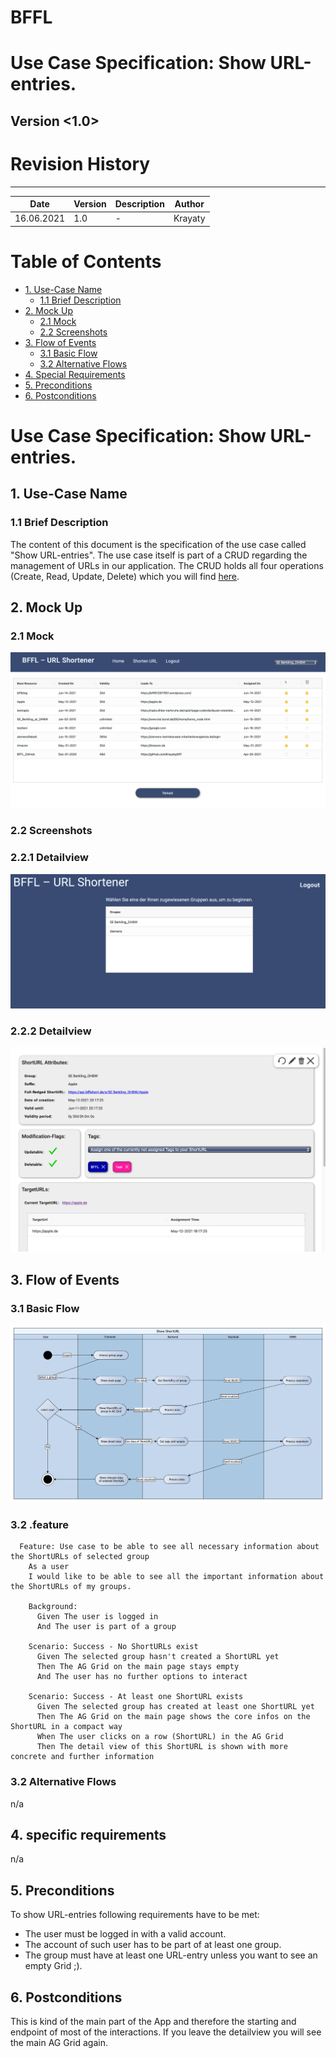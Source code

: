 # BFFL
# Use Case Specification: Show URL-entries.

## Version <1.0>

# Revision History
-----

|    Date    | Version | Description | Author |
|------------|---------|-------------|--------|
| 16.06.2021 |   1.0   |  -  | Krayaty |

# Table of Contents

- [1. Use-Case Name](#1-Use-Case-Name)
  * [1.1 Brief Description](#11-Brief-Description)
- [2. Mock Up](#2-Mock-Up)
  * [2.1 Mock](#21-Mock)
  * [2.2 Screenshots](#22-Screenshots)
- [3. Flow of Events](#3-Flow-of-Events)
  * [3.1 Basic Flow](#31-Basic-Flow)
  * [3.2 Alternative Flows](#32-Alternative-Flows)
- [4. Special Requirements](#4-special-requirements)
- [5. Preconditions](#5-Preconditions)
- [6. Postconditions](#6-Postconditions)

# Use Case Specification: Show URL-entries.

## 1. Use-Case Name  
### 1.1 Brief Description
The content of this document is the specification of the use case called "Show URL-entries".
The use case itself is part of a CRUD regarding the management of URLs in our application. The CRUD holds all four operations (Create, Read, Update, Delete) which you will find [here](CRUD.md).


## 2. Mock Up
### 2.1 Mock
![Mock of detail-view](Mock/mock_main.png)

### 2.2 Screenshots
### 2.2.1 Detailview
![Mock of Group choosing](Mock/mock_choose-group.png)

### 2.2.2 Detailview
![Mock of Detailview](Mock/mock_detailview.png)

## 3. Flow of Events
### 3.1 Basic Flow
![Basic Flow](./UC_Show-URL_flow.png)

### 3.2 .feature
``` Cucumber
  Feature: Use case to be able to see all necessary information about the ShortURLs of selected group
    As a user
    I would like to be able to see all the important information about the ShortURLs of my groups.

    Background:
      Given The user is logged in
      And The user is part of a group

    Scenario: Success - No ShortURLs exist
      Given The selected group hasn't created a ShortURL yet
      Then The AG Grid on the main page stays empty
      And The user has no further options to interact

    Scenario: Success - At least one ShortURL exists
      Given The selected group has created at least one ShortURL yet
      Then The AG Grid on the main page shows the core infos on the ShortURL in a compact way
      When The user clicks on a row (ShortURL) in the AG Grid
      Then The detail view of this ShortURL is shown with more concrete and further information
```

### 3.2 Alternative Flows
n/a

## 4. specific requirements
n/a

## 5. Preconditions
To show URL-entries following requirements have to be met:
- The user must be logged in with a valid account.
- The account of such user has to be part of at least one group.
- The group must have at least one URL-entry unless you want to see an empty Grid ;).

## 6. Postconditions
This is kind of the main part of the App and therefore the starting and endpoint of most of the interactions.
If you leave the detailview you will see the main AG Grid again.

